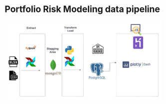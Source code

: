 # Portfolio Risk Modeling data pipeline

![Image]( /enr_risk_modeling/Images/blx_mdp_etl_pipeline.jpeg "Portolio risk modling data pipeline")

